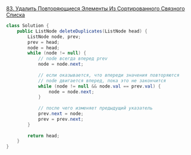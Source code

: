 [83. Удалить Повторяющиеся Элементы Из Сортированного Связного Списка](https://leetcode.com/problems/remove-duplicates-from-sorted-list/)

```Java
class Solution {
    public ListNode deleteDuplicates(ListNode head) {
        ListNode node, prev;
        prev = head;
        node = head;
        while (node != null) {
            // node всегда вперед prev
            node = node.next;
            
            // если оказывается, что впереди значения повторяются
            // node двигается вперед, пока это не закончится
            while (node != null && node.val == prev.val) {
                node = node.next;
            }
            
            // после чего изменяет предыдущий указатель
            prev.next = node;
            prev = prev.next;
        }
        
        return head;
    }
}
```